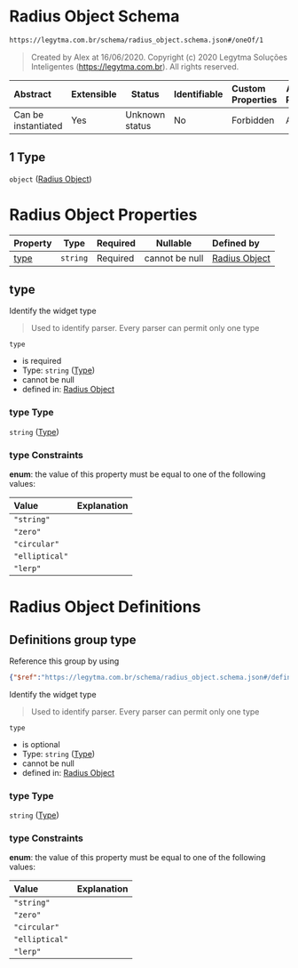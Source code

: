 # Radius Object Schema

```txt
https://legytma.com.br/schema/radius_object.schema.json#/oneOf/1
```




> Created by Alex at 16/06/2020.
> Copyright (c) 2020 Legytma Soluções Inteligentes (<https://legytma.com.br>). All rights reserved.
>

| Abstract            | Extensible | Status         | Identifiable | Custom Properties | Additional Properties | Access Restrictions | Defined In                                                                  |
| :------------------ | ---------- | -------------- | ------------ | :---------------- | --------------------- | ------------------- | --------------------------------------------------------------------------- |
| Can be instantiated | Yes        | Unknown status | No           | Forbidden         | Allowed               | none                | [radius.schema.json\*](../schema/radius.schema.json) |

## 1 Type

`object` ([Radius Object](radius-oneof-radius-object.md))

# Radius Object Properties

| Property      | Type     | Required | Nullable       | Defined by                                                                                                                        |
| :------------ | -------- | -------- | -------------- | :-------------------------------------------------------------------------------------------------------------------------------- |
| [type](#type) | `string` | Required | cannot be null | [Radius Object](radius_object-properties-type.md) |

## type

Identify the widget type


> Used to identify parser. Every parser can permit only one type
>

`type`

-   is required
-   Type: `string` ([Type](radius_object-properties-type.md))
-   cannot be null
-   defined in: [Radius Object](radius_object-properties-type.md)

### type Type

`string` ([Type](radius_object-properties-type.md))

### type Constraints

**enum**: the value of this property must be equal to one of the following values:

| Value          | Explanation |
| :------------- | ----------- |
| `"string"`     |             |
| `"zero"`       |             |
| `"circular"`   |             |
| `"elliptical"` |             |
| `"lerp"`       |             |

# Radius Object Definitions

## Definitions group type

Reference this group by using

```json
{"$ref":"https://legytma.com.br/schema/radius_object.schema.json#/definitions/type"}
```

Identify the widget type


> Used to identify parser. Every parser can permit only one type
>

`type`

-   is optional
-   Type: `string` ([Type](radius_object-definitions-type.md))
-   cannot be null
-   defined in: [Radius Object](radius_object-definitions-type.md)

### type Type

`string` ([Type](radius_object-definitions-type.md))

### type Constraints

**enum**: the value of this property must be equal to one of the following values:

| Value          | Explanation |
| :------------- | ----------- |
| `"string"`     |             |
| `"zero"`       |             |
| `"circular"`   |             |
| `"elliptical"` |             |
| `"lerp"`       |             |
